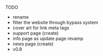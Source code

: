 TODO
- rename
- filter the website through bypass system
- cover art for link meta tags
- support page (create)
- info page as update page revamp
- news page (create)
- v0.8
